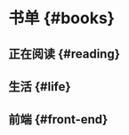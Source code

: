 # 书单 {#books}

## 正在阅读 {#reading}

<VirtualBook :books="[
  {
  title: '你不知道的JavaScript（上）',
  spine: '#F7DF4B',
  tag: 'JS',
  cover: '/img/js1.jpg'
},
]"></VirtualBook>

## 生活 {#life}

<VirtualBook :books="[
{
title: '时间从来不语，却回答了所有问题',
spine: '#E5CA9D',
tag: '',
cover: '/img/time.jpeg'
},{
  title: '停止你的内在战争',
  spine: '#E45D42',
  tag: '',
  cover: '/img/stopwar.jpeg'
}
]"></VirtualBook>

## 前端 {#front-end}

<VirtualBook :books="[
{
  title: '深入浅出Vue.js',
  spine: '#52B47E',
  tag: 'Vue',
  cover: '/img/vue2.jpeg'
},{
  title: 'JavaScript设计模式与开发实践',
  spine: '#1D4699',
  tag: '',
  cover: '/img/jsDesign.jpeg'
},{
  title: 'Vue.js 设计与实现',
  spine: '#52B47E',
  tag: 'Vue',
  cover: 'https://tva1.sinaimg.cn/large/e6c9d24egy1h298znqo73j207i09iq35.jpg'
},{
title: 'JavaScript高级程序设计',
spine: '#9C1A31',
tag: 'JS',
cover: '/img/javascript.jpeg'
},{
  title: '你不知道的JavaScript（中）',
  spine: '#F7DF4B',
  tag: 'JS',
  cover: '/img/js2.jpg'
},{
  title: '深入理解ES6',
  spine: '#FFFCD0',
  tag: 'ES6',
  cover: '/img/es6.jpeg'
},{
  title: 'web性能权威指南',
  spine: '#FFFFFF',
  tag: 'web',
  cover: '/img/web.jpeg'
},{
  title: '深入浅出nodeJS',
  spine: '#FFFFFF',
  tag: 'node',
  cover: '/img/node.jpeg'
},
{
  title: '深入React技术栈',
  spine: '#122D44',
  tag: 'React',
  cover: '/img/react.jpeg'
},
{
  title: 'WebKit技术内幕',
  spine: '#9F3A35',
  tag: 'web',
  cover: '/img/webkit.jpeg'
},
{
  title: '前端架构师',
  spine: '#829F41',
  tag: 'web',
  cover: '/img/webbuilder.jpeg'
},
{
  title: 'CSS权威指南',
  spine: '#009497',
  tag: 'css',
  cover: '/img/cssauth.jpeg'
}
]"></VirtualBook>
